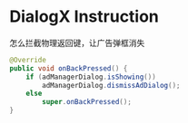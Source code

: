 # DialogX Instruction 

怎么拦截物理返回键，让广告弹框消失
```java
@Override
public void onBackPressed() {
    if (adManagerDialog.isShowing())
        adManagerDialog.dismissAdDialog();
    else
        super.onBackPressed();
}
```